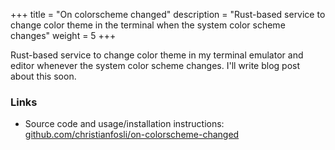 +++
title = "On colorscheme changed"
description = "Rust-based service to change color theme in the terminal when the system color scheme changes"
weight = 5
+++

Rust-based service to change color theme in my terminal emulator and editor whenever the system color scheme changes.
I'll write blog post about this soon.

### Links

* Source code and usage/installation instructions: [github.com/christianfosli/on-colorscheme-changed](https://github.com/christianfosli/on-colorscheme-changed)
